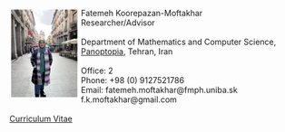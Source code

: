 	
<p>
<img SRC= "me.jpeg" ALIGN="left" style="max-width:200px;width:25%" /> 
     Fatemeh Koorepazan-Moftakhar <br/>
Researcher/Advisor <br/>
<br/>
Department of Mathematics and Computer Science, <br/>
<a href="https://panoptopia.com/">Panoptopia</a>, Tehran, Iran <br/>
<br/>
Office: 2 <br/>
Phone: +98 (0) 9127521786 <br/>
Email: fatemeh.moftakhar@fmph.uniba.sk <br/>
       f.k.moftakhar@gmail.com <br/>
	<br/>
<a href="/Fatemeh_Moftakhar_s_CV.pdf">Curriculum Vitae</a>
	<br/>
</p>
